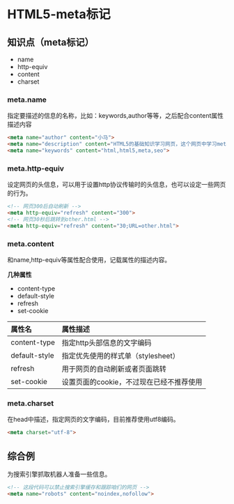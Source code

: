 HTML5-meta标记
=============

## 知识点（meta标记）

* name
* http-equiv
* content
* charset

### meta.name

指定要描述的信息的名称，比如：keywords,author等等，之后配合content属性描述内容

~~~html
<meta name="author" content="小马">
<meta name="description" content="HTML5的基础知识学习网页，这个网页中学习meta标记">
<meta name="keywords" content="html,html5,meta,seo">
~~~


### meta.http-equiv

设定网页的头信息，可以用于设置http协议传输时的头信息，也可以设定一些网页的行为。

~~~html
<!-- 网页300后自动刷新 -->
<meta http-equiv="refresh" content="300">
<!-- 网页30秒后跳转到other.html -->
<meta http-equiv="refresh" content="30;URL=other.html">
~~~

### meta.content

和name,http-equiv等属性配合使用，记载属性的描述内容。

**几种属性**

* content-type
* default-style
* refresh
* set-cookie

| 属性名 | 属性描述 |
|:------|:--------|
| content-type  | 指定http头部信息的文字编码 |
| default-style | 指定优先使用的样式单（stylesheet） |
| refresh       | 用于网页的自动刷新或者页面跳转 |
| set-cookie    | 设置页面的cookie，不过现在已经不推荐使用 |

### meta.charset

在head中描述，指定网页的文字编码，目前推荐使用utf8编码。

~~~html
<meta charset="utf-8">
~~~

## 综合例

为搜索引擎抓取机器人准备一些信息。

~~~html
<!-- 这段代码可以禁止搜索引擎缓存和跟踪咱们的网页 -->
<meta name="robots" content="noindex,nofollow">
~~~